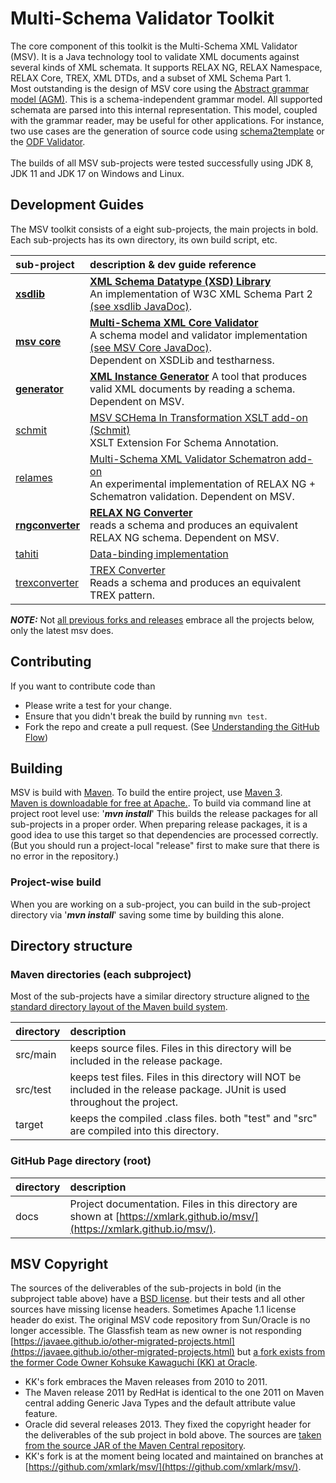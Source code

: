# Multi-Schema Validator Toolkit

The core component of this toolkit is the Multi-Schema XML Validator (MSV). It is a Java technology tool to validate XML documents against several kinds of XML schemata. It supports RELAX NG, RELAX Namespace, RELAX Core, TREX, XML DTDs, and a subset of XML Schema Part 1.
<br/>
Most outstanding is the design of MSV core using the [Abstract grammar model (AGM)](https://xmlark.github.io/msv/core/nativeAPI.html). This is a schema-independent grammar model. All supported schemata are parsed into this internal representation. This model, coupled with the grammar reader, may be useful for other applications. For instance, two use cases are the generation of source code using [schema2template](https://tdf.github.io/odftoolkit/generator/index.html) or the [ODF Validator](https://tdf.github.io/odftoolkit/conformance/ODFValidator.html).
<br/><br/>The builds of all MSV sub-projects were tested successfully using JDK 8, JDK 11 and JDK 17 on Windows and Linux.

## Development Guides

The MSV toolkit consists of a eight sub-projects, the main projects in bold. Each sub-projects has its own directory, its own build script, etc.

| sub-project       | description & dev guide reference                                                                                 |
|:------------------|:---------------------------------------------------------------------------------------------------------------------------------------|
| **[xsdlib](https://github.com/xmlark/msv/tree/main/xsdlib)**              | **[XML Schema Datatype (XSD) Library](./xsdlib/README.md)**<br/>An implementation of W3C XML Schema Part 2 [(see xsdlib JavaDoc)](https://xmlark.github.io/msv/xsdlib/api/index.html). |
| **[msv core](https://github.com/xmlark/msv/tree/main/msv)**               | **[Multi-Schema XML Core Validator](./core/index.html)**<br/>A schema model and validator implementation [(see MSV Core JavaDoc)](https://xmlark.github.io/msv/core/api/index.html).</br>Dependent on XSDLib and testharness.                                                               |
| **[generator](https://github.com/xmlark/msv/tree/main/generator/)**     | **[XML Instance Generator](./generator/README.md)** A tool that produces valid XML documents by reading a schema. Dependent on MSV.                                 |
| [schmit](https://github.com/xmlark/msv/tree/main/schmit/)            | [MSV SCHema In Transformation XSLT add-on (Schmit)](./schmit/readme.html)<br/>XSLT Extension For Schema Annotation.                                            |
| [relames](https://github.com/xmlark/msv/tree/main/relames/)           | [Multi-Schema XML Validator Schematron add-on](./relames/README.md)<br/>An experimental implementation of RELAX NG + Schematron validation. Dependent on MSV. |
| **[rngconverter](https://github.com/xmlark/msv/tree/main/rngconverter/)**  | **[RELAX NG Converter](./rngconverter/README.md)**<br/>reads a schema and produces an equivalent RELAX NG schema. Dependent on MSV.                                    |
| [tahiti](https://github.com/xmlark/msv/tree/main/tahiti/)            | [Data-binding implementation](./tahiti/README.md)                                                                                         |
| [trexconverter](https://github.com/xmlark/msv/tree/main/trexconverter/)     | [TREX Converter](./trexconverter/README.md)<br/>Reads a schema and produces an equivalent TREX pattern.                        |

***NOTE:*** Not [all previous forks and releases](https://github.com/svanteschubert/msv-merge-project#msv-source-code-origins) embrace all the projects below, only the latest msv does.

## Contributing

If you want to contribute code than

* Please write a test for your change.
* Ensure that you didn't break the build by running `mvn test`.
* Fork the repo and create a pull request. (See [Understanding the GitHub Flow](https://guides.github.com/introduction/flow/index.html))

## Building

MSV is build with [Maven](http://maven.apache.org/).
To build the entire project, use [Maven 3](https://maven.apache.org/guides/getting-started/maven-in-five-minutes.html).</br> [Maven is downloadable for free at Apache.](https://maven.apache.org/download.cgi).
To build via command line at project root level use:
'***mvn install***'
This builds the release packages for all sub-projects in a proper order.
When preparing release packages, it is a good idea to use this target so that dependencies are processed correctly. (But you should run a project-local "release" first to make sure that there is no error in the repository.)

### Project-wise build

When you are working on a sub-project, you can build in the sub-project directory via '***mvn install***' saving some time by building this alone.

## Directory structure

### Maven directories (each subproject)

Most of the sub-projects have a similar directory structure aligned to [the standard directory layout of the Maven build system](https://maven.apache.org/guides/introduction/introduction-to-the-standard-directory-layout.html).

| directory | description |
|:----------| :---------- |
| src/main  | keeps source files. Files in this directory will be included in the release package. |
| src/test  | keeps test files. Files in this directory will NOT be included in the release package. JUnit is used throughout the project. |
| target    | keeps the compiled .class files. both "test" and "src" are compiled into this directory. |

### GitHub Page directory (root)

| directory | description |
| :-------- | :---------- |
| docs      | Project documentation. Files in this directory are shown at [https://xmlark.github.io/msv/](https://xmlark.github.io/msv/). |

## MSV Copyright

The sources of the deliverables of the sub-projects in bold (in the subproject table above) have a [BSD license](https://en.wikipedia.org/wiki/BSD_licenses). but their tests and all other sources have missing license headers.
Sometimes Apache 1.1 license header do exist.
The original MSV code repository from Sun/Oracle is no longer accessible. The Glassfish team as new owner is not responding [https://javaee.github.io/other-migrated-projects.html](https://javaee.github.io/other-migrated-projects.html) but [a fork exists from the former Code Owner Kohsuke Kawaguchi (KK) at Oracle](https://github.com/kohsuke/msv).

* KK's fork embraces the Maven releases from 2010 to 2011.
* The Maven release 2011 by RedHat is identical to the one 2011 on Maven central adding Generic Java Types and the default attribute value feature.
* Oracle did several releases 2013. They fixed the copyright header for the deliverables of the sub project in bold above. The sources are [taken from the source JAR of the Maven Central repository](https://github.com/svanteschubert/msv-merge-project#msv-source-code-origins).
* KK's fork is at the moment being located and maintained on branches at [https://github.com/xmlark/msv/](https://github.com/xmlark/msv/).
